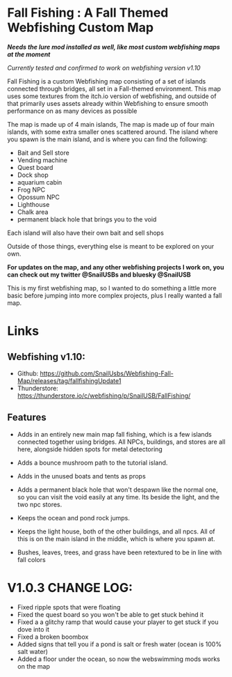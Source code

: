# Fall Fishing : A Fall Themed Webfishing Custom Map
***Needs the lure mod installed as well, like most custom webfishing maps at the moment***

*Currently tested and confirmed to work on webfishing version v1.10*

Fall Fishing is a custom Webfishing map consisting of a set of islands connected through bridges, all set in a Fall-themed environment. This map uses some textures from the itch.io version of webfishing, and outside of that primarily uses assets already within Webfishing to ensure smooth performance on as many devices as possible 

The map is made up of 4 main islands, The map is made up of four main islands, with some extra smaller ones scattered around. The island where you spawn is the main island, and is where you can find the following:
- Bait and Sell store
- Vending machine
- Quest board
- Dock shop
- aquarium cabin
- Frog NPC
- Opossum NPC
- Lighthouse
- Chalk area
- permanent black hole that brings you to the void

Each island will also have their own bait and sell shops

Outside of those things, everything else is meant to be explored on your own.

**For updates on the map, and any other webfishing projects I work on, you can check out my twitter @SnailUSBs and bluesky @SnailUSB** 

This is my first webfishing map, so I wanted to do something a little more basic before jumping into more complex projects, plus I really wanted a fall map. 

# Links
## Webfishing v1.10:
- Github: https://github.com/SnailUsbs/Webfishing-Fall-Map/releases/tag/fallfishingUpdate1
- Thunderstore: https://thunderstore.io/c/webfishing/p/SnailUSB/FallFishing/

## Features
- Adds in an entirely new main map fall fishing, which is a few islands connected together using bridges. All NPCs, buildings, and stores are all here, alongside hidden spots for metal detectoring

- Adds a bounce mushroom path to the tutorial island.

- Adds in the unused boats and tents as props

- Adds a permanent black hole that won't despawn like the normal one, so you can visit the void easily at any time. Its beside the light, and the two npc stores. 

- Keeps the ocean and pond rock jumps.

- Keeps the light house, both of the other buildings, and all npcs. All of this is on the main island in the middle, which is where you spawn at. 

- Bushes, leaves, trees, and grass have been retextured to be in line with fall colors

# V1.0.3 CHANGE LOG:
- Fixed ripple spots that were floating
- Fixed the quest board so you won't be able to get stuck behind it
- Fixed a a glitchy ramp that would cause your player to get stuck if you dove into it
- Fixed a broken boombox
- Added signs that tell you if a pond is salt or fresh water (ocean is 100% salt water)
- Added a floor under the ocean, so now the webswimming mods works on the map
